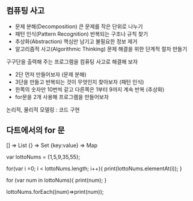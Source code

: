 ## 컴퓨팅 사고
- 문제 분해(Decomposition) 큰 문제를 작은 단위로 나누기
- 패턴 인식(Pattern Recognition) 반복되는 구조나 규칙 찾기
- 추상화(Abstraction) 핵심만 남기고 불필요한 정보 제거
- 알고리즘적 사고(Algorithmic Thinking) 문제 해결을 위한 단계적 절차 만들기

구구단을 출력해 주는 프로그램을 컴퓨팅 사고로 해결해 보자
- 2단 먼저 만들어보자 (문제 분해)
- 3단을 만들고 반복되는 것이 무엇인지 찾아보자 (패턴 인식)
- 한쪽의 숫자만 10번씩 같고 다른쪽은 1부터 9까지 계속 반복 (추상화)
- for문을 2개 사용해 프로그램을 만들어보자

논리적, 물리적
모델링 : 코드 구현

## 다트에서의 for 문

[] => List
{} => Set
{key:value} => Map

var lottoNums = {1,5,9,35,55};
  
  for(var i =0; i < lottoNums.length; i++){
    print(lottoNums.elementAt(i));
  }
  
  for (var num in lottoNums){
    print(num);
  }
  
  lottoNums.forEach((num)=>print(num));
